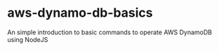 # aws-dynamo-db-basics
An simple introduction to basic commands to operate AWS DynamoDB using NodeJS
